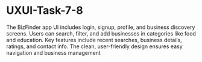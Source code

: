 # UXUI-Task-7-8
The BizFinder app UI includes login, signup, profile, and business discovery screens. Users can search, filter, and add businesses in categories like food and education. Key features include recent searches, business details, ratings, and contact info. The clean, user-friendly design ensures easy navigation and business management

